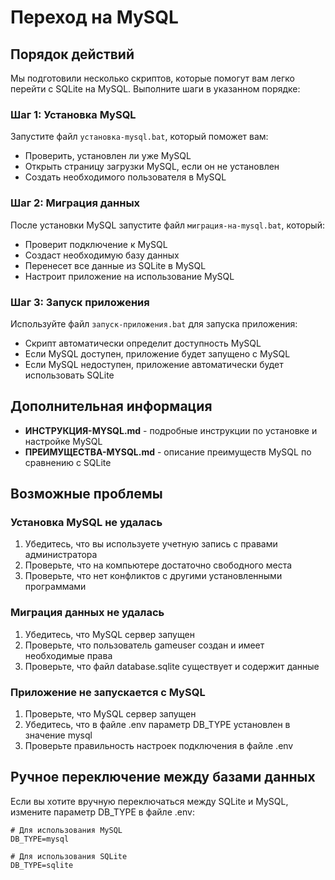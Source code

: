 # Переход на MySQL

## Порядок действий

Мы подготовили несколько скриптов, которые помогут вам легко перейти с SQLite на MySQL. Выполните шаги в указанном порядке:

### Шаг 1: Установка MySQL

Запустите файл `установка-mysql.bat`, который поможет вам:
- Проверить, установлен ли уже MySQL
- Открыть страницу загрузки MySQL, если он не установлен
- Создать необходимого пользователя в MySQL

### Шаг 2: Миграция данных

После установки MySQL запустите файл `миграция-на-mysql.bat`, который:
- Проверит подключение к MySQL
- Создаст необходимую базу данных
- Перенесет все данные из SQLite в MySQL
- Настроит приложение на использование MySQL

### Шаг 3: Запуск приложения

Используйте файл `запуск-приложения.bat` для запуска приложения:
- Скрипт автоматически определит доступность MySQL
- Если MySQL доступен, приложение будет запущено с MySQL
- Если MySQL недоступен, приложение автоматически будет использовать SQLite

## Дополнительная информация

- **ИНСТРУКЦИЯ-MYSQL.md** - подробные инструкции по установке и настройке MySQL
- **ПРЕИМУЩЕСТВА-MYSQL.md** - описание преимуществ MySQL по сравнению с SQLite

## Возможные проблемы

### Установка MySQL не удалась

1. Убедитесь, что вы используете учетную запись с правами администратора
2. Проверьте, что на компьютере достаточно свободного места
3. Проверьте, что нет конфликтов с другими установленными программами

### Миграция данных не удалась

1. Убедитесь, что MySQL сервер запущен
2. Проверьте, что пользователь gameuser создан и имеет необходимые права
3. Проверьте, что файл database.sqlite существует и содержит данные

### Приложение не запускается с MySQL

1. Проверьте, что MySQL сервер запущен
2. Убедитесь, что в файле .env параметр DB_TYPE установлен в значение mysql
3. Проверьте правильность настроек подключения в файле .env

## Ручное переключение между базами данных

Если вы хотите вручную переключаться между SQLite и MySQL, измените параметр DB_TYPE в файле .env:

```
# Для использования MySQL
DB_TYPE=mysql

# Для использования SQLite
DB_TYPE=sqlite
``` 